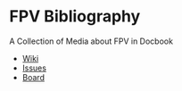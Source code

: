 # FPV Bibliography

A Collection of Media about FPV in Docbook

* [Wiki](https://github.com/hdjm01/Open-FPV-Racing-Bibliography/wiki)
* [Issues](https://github.com/hdjm01/Open-FPV-Racing-Bibliography/issues)
* [Board](https://github.com/hdjm01/Open-FPV-Racing-Bibliography/projects/1)
